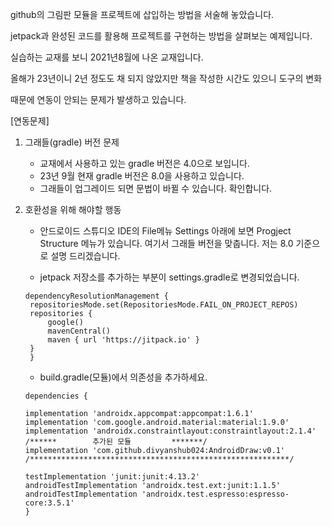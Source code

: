 github의 그림판 모듈을 프로젝트에 삽입하는 방법을 서술해 놓았습니다.

jetpack과 완성된 코드를 활용해 프로젝트를 구현하는 방법을 살펴보는 예제입니다.

실습하는 교재를 보니 2021년8월에 나온 교재입니다. 

올해가 23년이니 2년 정도도 채 되지 않았지만 책을 작성한 시간도 있으니 도구의 변화

때문에 연동이 안되는 문제가 발생하고 있습니다.

[연동문제]
1. 그래들(gradle) 버전 문제
   - 교재에서 사용하고 있는 gradle 버전은 4.0으로 보입니다.
   - 23년 9월 현재 gradle 버전은 8.0을 사용하고 있습니다.
   - 그래들이 업그레이드 되면 문법이 바뀔 수 있습니다. 확인합니다.

2. 호환성을 위해 해야할 행동
   - 안드로이드 스튜디오 IDE의 File메뉴 Settings 아래에 보면
     Progject Structure 메뉴가 있습니다. 여기서 그래들 버전을 맞춥니다.
     저는 8.0 기준으로 설명 드리겠습니다.

   - jetpack 저장소를 추가하는 부분이 settings.gradle로 변경되었습니다.
   ```
   dependencyResolutionManagement {
    repositoriesMode.set(RepositoriesMode.FAIL_ON_PROJECT_REPOS)
    repositories {
        google()
        mavenCentral()
        maven { url 'https://jitpack.io' }
    }
    }
    ```
    - build.gradle(모듈)에서 의존성을 추가하세요.
    ```
    dependencies {

    implementation 'androidx.appcompat:appcompat:1.6.1'
    implementation 'com.google.android.material:material:1.9.0'
    implementation 'androidx.constraintlayout:constraintlayout:2.1.4'
    /******        추가된 모듈         *******/
    implementation 'com.github.divyanshub024:AndroidDraw:v0.1'
    /**********************************************************/

    testImplementation 'junit:junit:4.13.2'
    androidTestImplementation 'androidx.test.ext:junit:1.1.5'
    androidTestImplementation 'androidx.test.espresso:espresso-core:3.5.1'
    }
    ```
